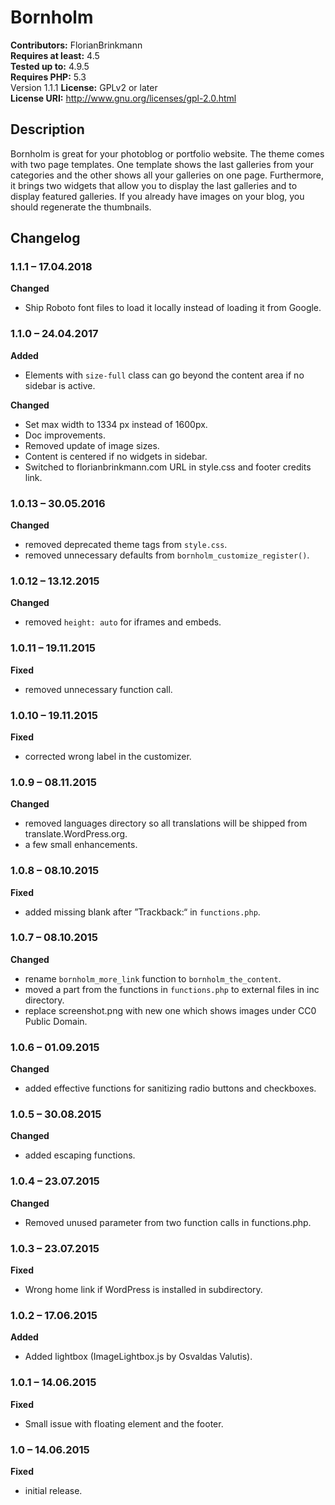 # Bornholm 
**Contributors:** FlorianBrinkmann  
**Requires at least:** 4.5  
**Tested up to:** 4.9.5  
**Requires PHP:** 5.3  
Version 1.1.1
**License:** GPLv2 or later  
**License URI:** http://www.gnu.org/licenses/gpl-2.0.html  


## Description 

Bornholm is great for your photoblog or portfolio website. The theme comes with two page templates. One template shows the last galleries from your categories and the other shows all your galleries on one page. Furthermore, it brings two widgets that allow you to display the last galleries and to display featured galleries. If you already have images on your blog, you should regenerate the thumbnails.


## Changelog 


### 1.1.1 – 17.04.2018 

**Changed**

* Ship Roboto font files to load it locally instead of loading it from Google.


### 1.1.0 – 24.04.2017 

**Added**

* Elements with `size-full` class can go beyond the content area if no sidebar is active.

**Changed**

* Set max width to 1334 px instead of 1600px.
* Doc improvements.
* Removed update of image sizes.
* Content is centered if no widgets in sidebar.
* Switched to florianbrinkmann.com URL in style.css and footer credits link.


### 1.0.13 – 30.05.2016 

**Changed**

* removed deprecated theme tags from `style.css`.
* removed unnecessary defaults from `bornholm_customize_register()`.


### 1.0.12 – 13.12.2015 

**Changed**

* removed `height: auto` for iframes and embeds.


### 1.0.11 – 19.11.2015 

**Fixed**

* removed unnecessary function call.


### 1.0.10 – 19.11.2015 

**Fixed**

* corrected wrong label in the customizer.


### 1.0.9 – 08.11.2015 

**Changed**

* removed languages directory so all translations will be shipped from translate.WordPress.org.
* a few small enhancements.


### 1.0.8 – 08.10.2015 

**Fixed**

* added missing blank after ”Trackback:“ in `functions.php`.


### 1.0.7 – 08.10.2015 

**Changed**

* rename `bornholm_more_link` function to `bornholm_the_content`.
* moved a part from the functions in `functions.php` to external files in inc directory.
* replace screenshot.png with new one which shows images under CC0 Public Domain.


### 1.0.6 – 01.09.2015 

**Changed**

* added effective functions for sanitizing radio buttons and checkboxes.


### 1.0.5 – 30.08.2015 

**Changed**

* added escaping functions.


### 1.0.4 – 23.07.2015 

**Changed**

* Removed unused parameter from two function calls in functions.php.


### 1.0.3 – 23.07.2015 

**Fixed**

* Wrong home link if WordPress is installed in subdirectory.


### 1.0.2 – 17.06.2015 

**Added**

* Added lightbox (ImageLightbox.js by Osvaldas Valutis).


### 1.0.1 – 14.06.2015 

**Fixed**

* Small issue with floating element and the footer.


### 1.0 – 14.06.2015 

**Fixed**

* initial release.

